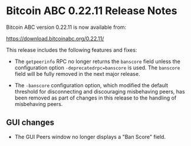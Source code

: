 # Bitcoin ABC 0.22.11 Release Notes

Bitcoin ABC version 0.22.11 is now available from:

  <https://download.bitcoinabc.org/0.22.11/>

This release includes the following features and fixes:

- The `getpeerinfo` RPC no longer returns the `banscore` field unless the configuration
  option `-deprecatedrpc=banscore` is used. The `banscore` field will be fully
  removed in the next major release.

- The `-banscore` configuration option, which modified the default threshold for
  disconnecting and discouraging misbehaving peers, has been removed as part of
  changes in this release to the handling of misbehaving peers.

GUI changes
-----------

- The GUI Peers window no longer displays a "Ban Score" field.
